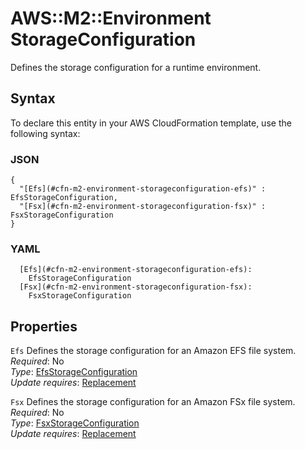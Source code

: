 # AWS::M2::Environment StorageConfiguration<a name="aws-properties-m2-environment-storageconfiguration"></a>

Defines the storage configuration for a runtime environment\.

## Syntax<a name="aws-properties-m2-environment-storageconfiguration-syntax"></a>

To declare this entity in your AWS CloudFormation template, use the following syntax:

### JSON<a name="aws-properties-m2-environment-storageconfiguration-syntax.json"></a>

```
{
  "[Efs](#cfn-m2-environment-storageconfiguration-efs)" : EfsStorageConfiguration,
  "[Fsx](#cfn-m2-environment-storageconfiguration-fsx)" : FsxStorageConfiguration
}
```

### YAML<a name="aws-properties-m2-environment-storageconfiguration-syntax.yaml"></a>

```
  [Efs](#cfn-m2-environment-storageconfiguration-efs): 
    EfsStorageConfiguration
  [Fsx](#cfn-m2-environment-storageconfiguration-fsx): 
    FsxStorageConfiguration
```

## Properties<a name="aws-properties-m2-environment-storageconfiguration-properties"></a>

`Efs`  <a name="cfn-m2-environment-storageconfiguration-efs"></a>
Defines the storage configuration for an Amazon EFS file system\.  
*Required*: No  
*Type*: [EfsStorageConfiguration](aws-properties-m2-environment-efsstorageconfiguration.md)  
*Update requires*: [Replacement](https://docs.aws.amazon.com/AWSCloudFormation/latest/UserGuide/using-cfn-updating-stacks-update-behaviors.html#update-replacement)

`Fsx`  <a name="cfn-m2-environment-storageconfiguration-fsx"></a>
Defines the storage configuration for an Amazon FSx file system\.  
*Required*: No  
*Type*: [FsxStorageConfiguration](aws-properties-m2-environment-fsxstorageconfiguration.md)  
*Update requires*: [Replacement](https://docs.aws.amazon.com/AWSCloudFormation/latest/UserGuide/using-cfn-updating-stacks-update-behaviors.html#update-replacement)